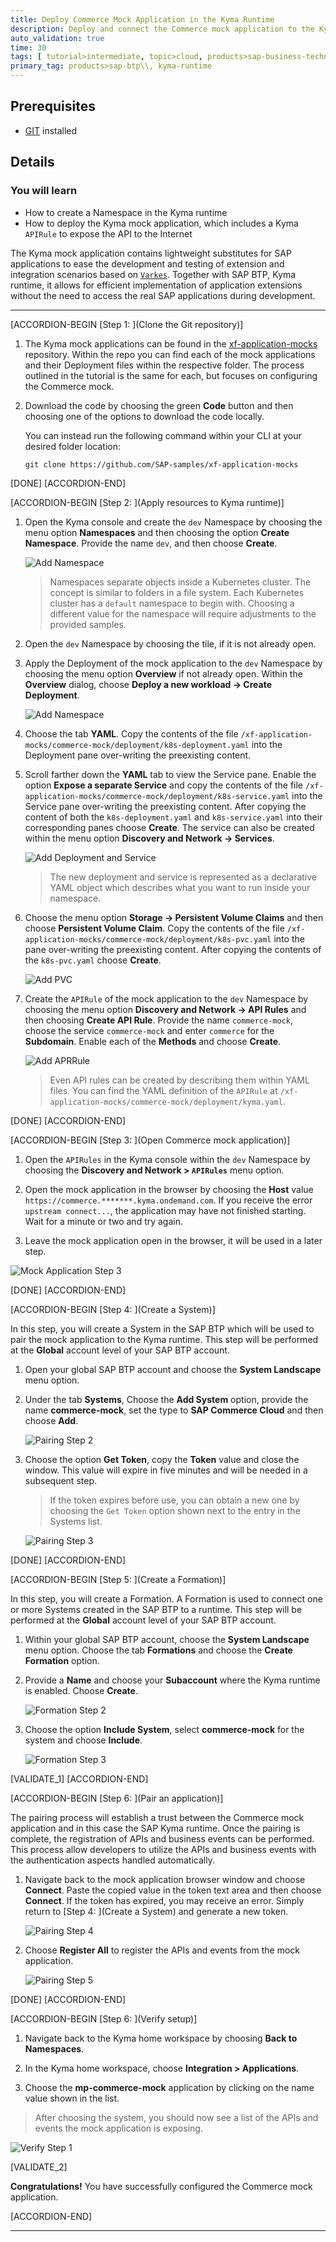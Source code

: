 ```yaml
---
title: Deploy Commerce Mock Application in the Kyma Runtime
description: Deploy and connect the Commerce mock application to the Kyma runtime.
auto_validation: true
time: 30
tags: [ tutorial>intermediate, topic>cloud, products>sap-business-technology-platform]
primary_tag: products>sap-btp\\, kyma-runtime
---
```


## Prerequisites
  - [GIT](https://git-scm.com/downloads) installed

## Details
### You will learn
  - How to create a Namespace in the Kyma runtime
  - How to deploy the Kyma mock application, which includes a Kyma `APIRule` to expose the API to the Internet

The Kyma mock application contains lightweight substitutes for SAP applications to ease the development and testing of extension and integration scenarios based on [`Varkes`](https://github.com/kyma-incubator/varkes). Together with SAP BTP, Kyma runtime, it allows for efficient implementation of application extensions without the need to access the real SAP applications during development.

---

[ACCORDION-BEGIN [Step 1: ](Clone the Git repository)]

1. The Kyma mock applications can be found in the [xf-application-mocks](https://github.com/SAP-samples/xf-application-mocks) repository. Within the repo you can find each of the mock applications and their Deployment files within the respective folder. The process outlined in the tutorial is the same for each, but focuses on configuring the Commerce mock.

2. Download the code by choosing the green **Code** button and then choosing one of the options to download the code locally.

    You can instead run the following command within your CLI at your desired folder location:

    ```Shell/Bash
    git clone https://github.com/SAP-samples/xf-application-mocks
    ```

[DONE]
[ACCORDION-END]

[ACCORDION-BEGIN [Step 2: ](Apply resources to Kyma runtime)]

1. Open the Kyma console and create the `dev` Namespace by choosing the menu option **Namespaces** and then choosing the option **Create Namespace**. Provide the name `dev`, and then choose **Create**.

    ![Add Namespace](add-ns.png)

    > Namespaces separate objects inside a Kubernetes cluster. The concept is similar to folders in a file system. Each Kubernetes cluster has a `default` namespace to begin with. Choosing a different value for the namespace will require adjustments to the provided samples.

2. Open the `dev` Namespace by choosing the tile, if it is not already open.

3. Apply the Deployment of the mock application to the `dev` Namespace by choosing the menu option **Overview** if not already open. Within the **Overview** dialog, choose **Deploy a new workload -> Create Deployment**.

    ![Add Namespace](deploy-workload1.png)

4. Choose the tab **YAML**.  Copy the contents of the file `/xf-application-mocks/commerce-mock/deployment/k8s-deployment.yaml` into the Deployment pane over-writing the preexisting content.

5. Scroll farther down the **YAML** tab to view the Service pane. Enable the option **Expose a separate Service** and copy the contents of the file `/xf-application-mocks/commerce-mock/deployment/k8s-service.yaml` into the Service pane over-writing the preexisting content.  After copying the content of both the `k8s-deployment.yaml` and `k8s-service.yaml` into their corresponding panes choose **Create**. The service can also be created within the menu option **Discovery and Network -> Services**.

    ![Add Deployment and Service](deploy-workload2.png)

    > The new deployment and service is represented as a declarative YAML object which describes what you want to run inside your namespace.


6. Choose the menu option **Storage -> Persistent Volume Claims** and then choose **Persistent Volume Claim**. Copy the contents of the file `/xf-application-mocks/commerce-mock/deployment/k8s-pvc.yaml` into the pane over-writing the preexisting content. After copying the contents of the `k8s-pvc.yaml` choose **Create**.

    ![Add PVC](create-pvc.png)

7. Create the `APIRule` of the mock application to the `dev` Namespace by choosing the menu option **Discovery and Network -> API Rules** and then choosing **Create API Rule**. Provide the name `commerce-mock`, choose the service `commerce-mock` and enter `commerce` for the **Subdomain**. Enable each of the **Methods** and choose **Create**.

    ![Add APRRule](apirule.png)

    > Even API rules can be created by describing them within YAML files. You can find the YAML definition of the `APIRule` at `/xf-application-mocks/commerce-mock/deployment/kyma.yaml`.

[DONE]
[ACCORDION-END]


[ACCORDION-BEGIN [Step 3: ](Open Commerce mock application)]

1. Open the `APIRules` in the Kyma console within the `dev` Namespace by choosing the **Discovery and Network > `APIRules`** menu option.

2. Open the mock application in the browser by choosing the **Host** value `https://commerce.*******.kyma.ondemand.com`. If you receive the error `upstream connect...`, the application may have not finished starting. Wait for a minute or two and try again.

3. Leave the mock application open in the browser, it will be used in a later step.

  ![Mock Application Step 3](mock-app.png)

[DONE]
[ACCORDION-END]

[ACCORDION-BEGIN [Step 4: ](Create a System)]

In this step, you will create a System in the SAP BTP which will be used to pair the mock application to the Kyma runtime. This step will be performed at the **Global** account level of your SAP BTP account.

1. Open your global SAP BTP account and choose the **System Landscape** menu option.

2. Under the tab **Systems**, Choose the **Add System** option, provide the name **commerce-mock**, set the type to **SAP Commerce Cloud** and then choose **Add**.

    ![Pairing Step 2](pair1.png)

3. Choose the option **Get Token**, copy the **Token** value and close the window. This value will expire in five minutes and will be needed in a subsequent step.

    > If the token expires before use, you can obtain a new one by choosing the `Get Token` option shown next to the entry in the Systems list.

    ![Pairing Step 3](pair2.png)


[DONE]
[ACCORDION-END]

[ACCORDION-BEGIN [Step 5: ](Create a Formation)]

In this step, you will create a Formation. A Formation is used to connect one or more Systems created in the SAP BTP to a runtime. This step will be performed at the **Global** account level of your SAP BTP account.

1. Within your global SAP BTP account, choose the **System Landscape** menu option. Choose the tab **Formations** and choose the **Create Formation** option.

2. Provide a **Name** and choose your **Subaccount** where the Kyma runtime is enabled. Choose **Create**.

    ![Formation Step 2](formation1.png)

3. Choose the option **Include System**, select **commerce-mock** for the system and choose **Include**.

    ![Formation Step 3](formation2.png)

[VALIDATE_1]
[ACCORDION-END]

[ACCORDION-BEGIN [Step 6: ](Pair an application)]

The pairing process will establish a trust between the Commerce mock application and in this case the SAP Kyma runtime. Once the pairing is complete, the registration of APIs and business events can be performed. This process allow developers to utilize the APIs and business events with the authentication aspects handled automatically.

1. Navigate back to the mock application browser window and choose **Connect**. Paste the copied value in the token text area and then choose **Connect**. If the token has expired, you may receive an error. Simply return to [Step 4: ](Create a System) and generate a new token.

    ![Pairing Step 4](pair3.png)

2. Choose **Register All** to register the APIs and events from the mock application.

    ![Pairing Step 5](pair4.png)

[DONE]
[ACCORDION-END]


[ACCORDION-BEGIN [Step 6: ](Verify setup)]

1. Navigate back to the Kyma home workspace by choosing **Back to Namespaces**.

2. In the Kyma home workspace, choose **Integration > Applications**.

3. Choose the **mp-commerce-mock** application by clicking on the name value shown in the list.

> After choosing the system, you should now see a list of the APIs and events the mock application is exposing.

  ![Verify Step 1](verify1.png)

[VALIDATE_2]

**Congratulations!** You have successfully configured the Commerce mock application.

[ACCORDION-END]

---
